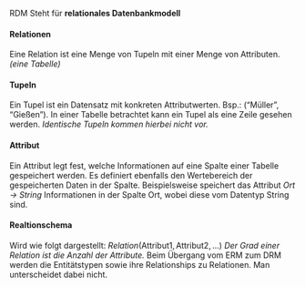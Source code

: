 RDM Steht für **relationales Datenbankmodell**
#### Relationen 
Eine Relation ist eine Menge von Tupeln mit einer Menge von Attributen. 
*(eine Tabelle)*
#### Tupeln 
Ein Tupel ist ein Datensatz mit konkreten Attributwerten. Bsp.: (“Müller”, “Gießen”). In einer Tabelle betrachtet kann ein Tupel als eine Zeile gesehen werden. 
*Identische Tupeln kommen hierbei nicht vor.*


#### Attribut 
Ein Attribut legt fest, welche Informationen auf eine Spalte einer Tabelle gespeichert werden. Es definiert ebenfalls den Wertebereich der gespeicherten Daten in der Spalte. Beispielsweise speichert das Attribut *Ort → String* Informationen in der Spalte Ort, wobei diese vom Datentyp String sind.  

#### Realtionschema 
Wird wie folgt dargestellt: $Relation (\text{Attribut1}, \text{Attribut2} ,\text{...} )$ 
*Der Grad einer Relation ist die Anzahl der Attribute.*
Beim Übergang vom ERM zum DRM werden die Entitätstypen sowie ihre Relationships zu Relationen. Man unterscheidet dabei nicht. 

